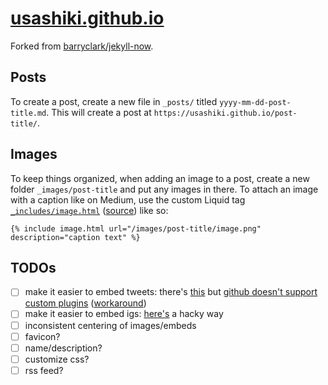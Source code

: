 # [usashiki.github.io](https://usashiki.github.io/)

Forked from [barryclark/jekyll-now](https://github.com/barryclark/jekyll-now).

## Posts

To create a post, create a new file in `_posts/` titled `yyyy-mm-dd-post-title.md`.
This will create a post at `https://usashiki.github.io/post-title/`.

## Images

To keep things organized, when adding an image to a post, create a new folder `_images/post-title` and put any images in there.
To attach an image with a caption like on Medium, use the custom Liquid tag [`_includes/image.html`](/_includes/image.html) ([source](https://stackoverflow.com/a/19360305)) like so:

```
{% include image.html url="/images/post-title/image.png" description="caption text" %}
```

## TODOs

- [ ] make it easier to embed tweets: there's [this](https://github.com/rob-murray/jekyll-twitter-plugin) but [github doesn't support custom plugins](https://help.github.com/en/github/working-with-github-pages/about-github-pages-and-jekyll#plugins) ([workaround](https://github.com/rob-murray/jekyll-twitter-plugin/issues/15#issuecomment-122787785))
- [ ] make it easier to embed igs: [here's](http://khoparzi.com/2019-02-06-embedding-instagram-on-jekyll/) a hacky way
- [ ] inconsistent centering of images/embeds
- [ ] favicon?
- [ ] name/description?
- [ ] customize css?
- [ ] rss feed?
